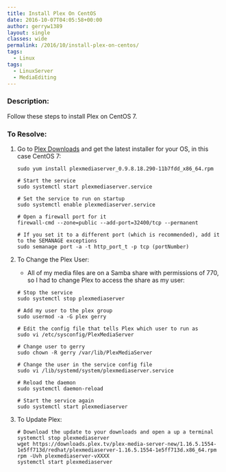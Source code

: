 ```yaml
---
title: Install Plex On CentOS
date: 2016-10-07T04:05:58+00:00
author: gerryw1389
layout: single
classes: wide
permalink: /2016/10/install-plex-on-centos/
tags:
  - Linux
tags:
  - LinuxServer
  - MediaEditing
---
```

<!--more-->

### Description:

Follow these steps to install Plex on CentOS 7.

### To Resolve:

1. Go to [Plex Downloads](https://www.plex.tv/downloads/) and get the latest installer for your OS, in this case CentOS 7:

   ```shell
   sudo yum install plexmediaserver_0.9.8.18.290-11b7fdd_x86_64.rpm

   # Start the service
   sudo systemctl start plexmediaserver.service

   # Set the service to run on startup
   sudo systemctl enable plexmediaserver.service

   # Open a firewall port for it
   firewall-cmd --zone=public --add-port=32400/tcp --permanent

   # If you set it to a different port (which is recommended), add it to the SEMANAGE exceptions
   sudo semanage port -a -t http_port_t -p tcp (portNumber)
   ```

2. To Change the Plex User:

   - All of my media files are on a Samba share with permissions of 770, so I had to change Plex to access the share as my user:

   ```shell
   # Stop the service
   sudo systemctl stop plexmediaserver

   # Add my user to the plex group
   sudo usermod -a -G plex gerry

   # Edit the config file that tells Plex which user to run as
   sudo vi /etc/sysconfig/PlexMediaServer

   # Change user to gerry
   sudo chown -R gerry /var/lib/PlexMediaServer

   # Change the user in the service config file
   sudo vi /lib/systemd/system/plexmediaserver.service

   # Reload the daemon
   sudo systemctl daemon-reload

   # Start the service again
   sudo systemctl start plexmediaserver
   ```

3. To Update Plex:

   ```shell
   # Download the update to your downloads and open a up a terminal
   systemctl stop plexmediaserver
   wget https://downloads.plex.tv/plex-media-server-new/1.16.5.1554-1e5ff713d/redhat/plexmediaserver-1.16.5.1554-1e5ff713d.x86_64.rpm
   rpm -Uvh plexmediaserver-vXXXX
   systemctl start plexmediaserver
   ```